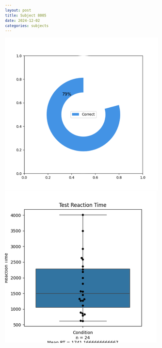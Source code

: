 ```yaml
---
layout: post
title: Subject 8005
date: 2024-12-02
categories: subjects
---
```


![](data/8005/run-17/8005_FN_acc_test.png)
![](data/8005/run-17/8005_FN_rt.png)

